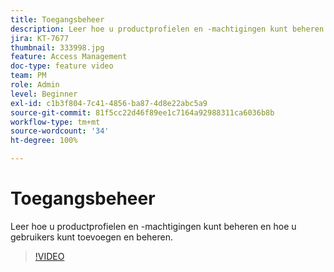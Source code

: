 ```yaml
---
title: Toegangsbeheer
description: Leer hoe u productprofielen en -machtigingen kunt beheren en hoe u gebruikers kunt toevoegen en beheren.
jira: KT-7677
thumbnail: 333998.jpg
feature: Access Management
doc-type: feature video
team: PM
role: Admin
level: Beginner
exl-id: c1b3f804-7c41-4856-ba87-4d8e22abc5a9
source-git-commit: 81f5cc22d46f89ee1c7164a92988311ca6036b8b
workflow-type: tm+mt
source-wordcount: '34'
ht-degree: 100%

---
```


# Toegangsbeheer

Leer hoe u productprofielen en -machtigingen kunt beheren en hoe u gebruikers kunt toevoegen en beheren.

>[!VIDEO](https://video.tv.adobe.com/v/333998?quality=12&learn=on)
